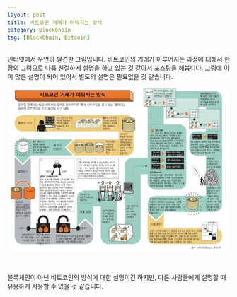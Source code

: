 ```yaml
---
layout: post
title: 비트코인 거래가 이뤄지는 방식
category: BlockChain
tag: [BlockChain, Bitcoin]
---
```


인터넷에서 우연히 발견한 그림입니다. 비트코인의 거래가 이루어지는 과정에 대해서
한 장의 그림으로 나름 친절하게 설명을 하고 있는 것 같아서 포스팅을 해봅니다.
그림에 이미 많은 설명이 되어 있어서 별도의 설명은 필요없을 것 같습니다.

![image -fullwidth](/assets/2017-07-03-how-to-work-bitcoin-transaction/01.jpg)

<br>

블록체인이 아닌 비트코인의 방식에 대한 설명이긴 하지만, 다른 사람들에게 설명할 때
유용하게 사용할 수 있을 것 같습니다.

